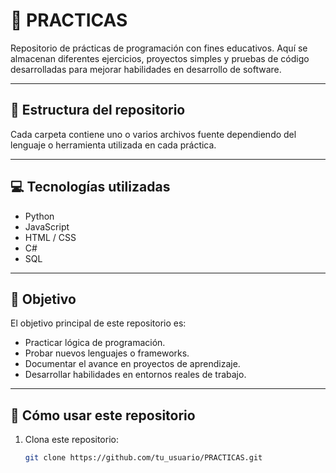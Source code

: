 # 🧪 PRACTICAS

Repositorio de prácticas de programación con fines educativos. Aquí se almacenan diferentes ejercicios, proyectos simples y pruebas de código desarrolladas para mejorar habilidades en desarrollo de software.

---

## 📁 Estructura del repositorio


Cada carpeta contiene uno o varios archivos fuente dependiendo del lenguaje o herramienta utilizada en cada práctica.

---

## 💻 Tecnologías utilizadas

- Python
- JavaScript
- HTML / CSS
- C#
- SQL

---

## 🎯 Objetivo

El objetivo principal de este repositorio es:

- Practicar lógica de programación.
- Probar nuevos lenguajes o frameworks.
- Documentar el avance en proyectos de aprendizaje.
- Desarrollar habilidades en entornos reales de trabajo.

---

## 🚀 Cómo usar este repositorio

1. Clona este repositorio:
   ```bash
   git clone https://github.com/tu_usuario/PRACTICAS.git

